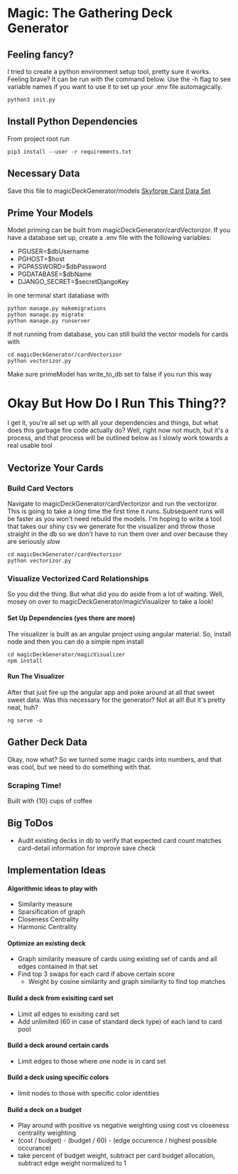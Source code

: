 # Magic: The Gathering Deck Generator

## Feeling fancy?

I tried to create a python environment setup tool, pretty sure it works. Feeling brave? It can be run with the command below. Use the -h flag to see variable names if you want to use it to set up your .env file automagically.

```
python3 init.py
```

## Install Python Dependencies

From project root run

```
pip3 install --user -r requirements.txt
```

## Necessary Data

Save this file to magicDeckGenerator/models
[Skyforge Card Data Set](https://archive.scryfall.com/json/scryfall-default-cards.json)

## Prime Your Models

Model priming can be built from magicDeckGenerator/cardVectorizor. If you have a database set up, create a .env file with the following variables:

- PGUSER=$dbUsername
- PGHOST=$host
- PGPASSWORD=$dbPassword  
- PGDATABASE=$dbName
- DJANGO_SECRET=$secretDjangoKey

In one terminal start database with

```
python manage.py makemigrations
python manage.py migrate
python manage.py runserver
```

If not running from database, you can still build the vector models for cards with

```
cd magicDeckGenerator/cardVectorizor
python vectorizor.py
```

Make sure primeModel has write_to_db set to false if you run this way

# Okay But How Do I Run This Thing??

I get it, you're all set up with all your dependencies and things, but what does this garbage fire code actually do? Well, right now not much, but it's a process, and that process will be outlined below as I slowly work towards a real usable tool

## Vectorize Your Cards

### Build Card Vectors

Navigate to magicDeckGenerator/cardVectorizor and run the vectorizor. This is going to take a *long* time the first time it runs. Subsequent runs will be faster as you won't need rebuild the models. I'm hoping to write a tool that takes our shiny csv we generate for the visualizer and throw those straight in the db so we don't have to run them over and over because they are seriously *slow*

```
cd magicDeckGenerator/cardVectorizor
python vectorizor.py
```

### Visualize Vectorized Card Relationships

So you did the thing. But what did you do aside from a lot of waiting. Well, mosey on over to magicDeckGenerator/magicVisualizer to take a look!

#### Set Up Dependencies (yes there are more)

The visualizer is built as an angular project using angular material. So, install node and then you can do a simple npm install

```
cd magicDeckGenerator/magicVisualizer
npm install
```

#### Run The Visualizer

After that just fire up the angular app and poke around at all that sweet sweet data. Was this necessary for the generator? Not at all! But it's pretty neat, huh?

```
ng serve -o
```

## Gather Deck Data

Okay, now what? So we turned some magic cards into numbers, and that was cool, but we need to do something with that.

### Scraping Time!

Built with {10} cups of coffee

## Big ToDos
- Audit existing decks in db to verify that expected card count matches card-detail information for improve save check

## Implementation Ideas
#### Algorithmic ideas to play with
 - Similarity measure
 - Sparsification of graph
 - Closeness Centrality
 - Harmonic Centrality

#### Optimize an existing deck
 - Graph similarity measure of cards using existing set of cards and all edges contained in that set
 - Find top 3 swaps for each card if above certain score
   - Weight by cosine similarity and graph similarity to find top matches

#### Build a deck from exisiting card set
 - Limit all edges to exisiting card set
 - Add unlimited (60 in case of standard deck type) of each land to card pool

#### Build a deck around certain cards
 - Limit edges to those where one node is in card set

#### Build a deck using specific colors
 - limit nodes to those with specific color identities

#### Build a deck on a budget
 - Play around with positive vs negative weighting using cost vs closeness centrality weighting
  - (cost / budget) - (budget / 60) - (edge occurence / highest possible occurance)
  - take percent of budget weight, subtract per card budget allocation, subtract edge weight normalized to 1
